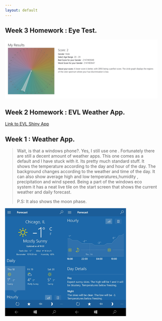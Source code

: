 ```yaml
---
layout: default
---
```


## [](#header-2) Week 3 Homework : Eye Test.
<img src = "https://raw.githubusercontent.com/ameybarapatre/ameybarapatre.github.io/master/week3.jpg" width="600px" />

## [](#header-2) Week 2 Homework : EVL Weather App.

[Link to EVL Shiny App](https://ameybarapatre.shinyapps.io/evlWeatherForR/)


## [](#header-2) Week 1 : Weather App.

> Wait, is that a windows phone?. Yes, I still use one . Fortunately there are still a decent amount of weather apps.
> This one comes as a default and I have stuck with it. Its pretty much standard stuff.
> It shows the temperature according to the day and hour of the day. The background changes according to the weather and
> time of the day. It can also show average high and low temperatures,humidity , precipitation and wind speed.
> Being a part of the windows eco system it has a neat live tile on the start screen that shows the current weather and daily forecast.
> 
> P.S: It also shows the moon phase.



<img src = "https://raw.githubusercontent.com/ameybarapatre/ameybarapatre.github.io/master/ss2.jpeg" width="200px" /><img src = "https://raw.githubusercontent.com/ameybarapatre/ameybarapatre.github.io/master/ss1.jpeg" width="200px" />







